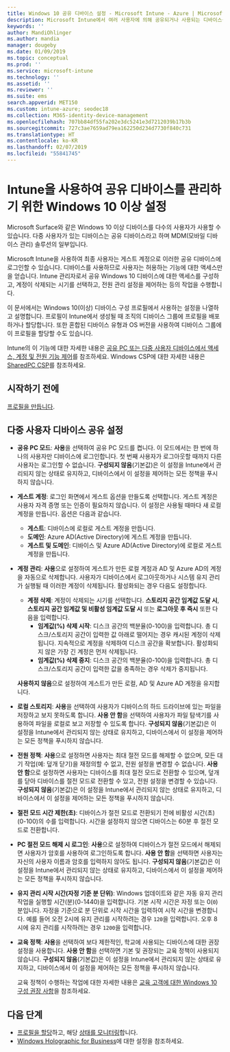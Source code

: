 ```yaml
---
title: Windows 10 공유 디바이스 설정 - Microsoft Intune - Azure | Microsoft Docs
description: Microsoft Intune에서 여러 사용자에 의해 공유되거나 사용되는 디바이스를 구성하도록 Windows 10을 추가하고 사용합니다. 모든 설정의 목록 및 Microsoft Surface를 비롯한 디바이스에서의 용도를 확인합니다. 게스트 계정 제어, 계정 관리 및 비활성 계정 삭제, 로컬 스토리지에 저장 허용 또는 금지, 전원 설정 및 절전 모드 옵션, 업데이트가 설치되는 시기 선택 및 디바이스 구성 프로필의 교육 환경에서 디바이스 사용
keywords: ''
author: MandiOhlinger
ms.author: mandia
manager: dougeby
ms.date: 01/09/2019
ms.topic: conceptual
ms.prod: ''
ms.service: microsoft-intune
ms.technology: ''
ms.assetid: ''
ms.reviewer: ''
ms.suite: ems
search.appverid: MET150
ms.custom: intune-azure; seodec18
ms.collection: M365-identity-device-management
ms.openlocfilehash: 707bb84df55fa202e3dc5241e3d7212039b17b3b
ms.sourcegitcommit: 727c3ae7659ad79ea162250d234d7730f840c731
ms.translationtype: HT
ms.contentlocale: ko-KR
ms.lasthandoff: 02/07/2019
ms.locfileid: "55841745"
---
```

# <a name="windows-10-and-later-settings-to-manage-shared-devices-using-intune"></a>Intune을 사용하여 공유 디바이스를 관리하기 위한 Windows 10 이상 설정

Microsoft Surface와 같은 Windows 10 이상 디바이스를 다수의 사용자가 사용할 수 있습니다. 다중 사용자가 있는 디바이스는 공유 디바이스라고 하며 MDM(모바일 디바이스 관리) 솔루션의 일부입니다.

Microsoft Intune을 사용하여 최종 사용자는 게스트 계정으로 이러한 공유 디바이스에 로그인할 수 있습니다. 디바이스를 사용하므로 사용자는 허용하는 기능에 대한 액세스만을 얻습니다. Intune 관리자로서 공유 Windows 10 디바이스에 대한 액세스를 구성하고, 계정이 삭제되는 시기를 선택하고, 전원 관리 설정을 제어하는 등의 작업을 수행합니다.

이 문서에서는 Windows 10(이상) 디바이스 구성 프로필에서 사용하는 설정을 나열하고 설명합니다. 프로필이 Intune에서 생성될 때 조직의 디바이스 그룹에 프로필을 배포하거나 할당합니다. 또한 혼합된 디바이스 유형과 OS 버전을 사용하여 디바이스 그룹에 이 프로필을 할당할 수도 있습니다.

Intune의 이 기능에 대한 자세한 내용은 [공유 PC 또는 다중 사용자 디바이스에서 액세스, 계정 및 전원 기능 제어](shared-user-device-settings.md)를 참조하세요. Windows CSP에 대한 자세한 내용은 [SharedPC CSP](https://docs.microsoft.com/windows/client-management/mdm/sharedpc-csp)를 참조하세요.

## <a name="before-your-begin"></a>시작하기 전에

[프로필을 만듭니다](shared-user-device-settings.md).

## <a name="shared-multi-user-device-settings"></a>다중 사용자 디바이스 공유 설정

- **공유 PC 모드**: **사용**을 선택하여 공유 PC 모드를 켭니다. 이 모드에서는 한 번에 하나의 사용자만 디바이스에 로그인합니다. 첫 번째 사용자가 로그아웃할 때까지 다른 사용자는 로그인할 수 없습니다. **구성되지 않음**(기본값)은 이 설정을 Intune에서 관리되지 않는 상태로 유지하고, 디바이스에서 이 설정을 제어하는 모든 정책을 푸시하지 않습니다.
- **게스트 계정**: 로그인 화면에서 게스트 옵션을 만들도록 선택합니다. 게스트 계정은 사용자 자격 증명 또는 인증이 필요하지 않습니다. 이 설정은 사용될 때마다 새 로컬 계정을 만듭니다. 옵션은 다음과 같습니다.
  - **게스트**: 디바이스에 로컬로 게스트 계정을 만듭니다.
  - **도메인**: Azure AD(Active Directory)에 게스트 계정을 만듭니다.
  - **게스트 및 도메인**: 디바이스 및 Azure AD(Active Directory)에 로컬로 게스트 계정을 만듭니다.
- **계정 관리**: **사용**으로 설정하여 게스트가 만든 로컬 계정과 AD 및 Azure AD의 계정을 자동으로 삭제합니다. 사용자가 디바이스에서 로그아웃하거나 시스템 유지 관리가 실행될 때 이러한 계정이 삭제됩니다. 활성화되는 경우 다음도 설정합니다.
  - **계정 삭제**: 계정이 삭제되는 시기를 선택합니다. **스토리지 공간 임계값 도달 시**, **스토리지 공간 임계값 및 비활성 임계값 도달 시** 또는 **로그아웃 후 즉시** 또한 다음을 입력합니다.
    - **임계값(%) 삭제 시작**: 디스크 공간의 백분율(0-100)을 입력합니다. 총 디스크/스토리지 공간이 입력한 값 아래로 떨어지는 경우 캐시된 계정이 삭제됩니다. 지속적으로 계정을 삭제하여 디스크 공간을 확보합니다. 활성화되지 않은 가장 긴 계정은 먼저 삭제됩니다.
    - **임계값(%) 삭제 중지**: 디스크 공간의 백분율(0-100)을 입력합니다. 총 디스크/스토리지 공간이 입력한 값을 충족하는 경우 삭제가 중지됩니다.

  **사용하지 않음**으로 설정하여 게스트가 만든 로컬, AD 및 Azure AD 계정을 유지합니다.

- **로컬 스토리지**: **사용**을 선택하여 사용자가 디바이스의 하드 드라이브에 있는 파일을 저장하고 보지 못하도록 합니다. **사용 안 함**을 선택하여 사용자가 파일 탐색기를 사용하여 파일을 로컬로 보고 저장할 수 있도록 합니다. **구성되지 않음**(기본값)은 이 설정을 Intune에서 관리되지 않는 상태로 유지하고, 디바이스에서 이 설정을 제어하는 모든 정책을 푸시하지 않습니다.
- **전원 정책**: **사용**으로 설정하면 사용자는 최대 절전 모드를 해제할 수 없으며, 모든 대기 작업(예: 덮개 닫기)을 재정의할 수 없고, 전원 설정을 변경할 수 없습니다. **사용 안 함**으로 설정하면 사용자는 디바이스를 최대 절전 모드로 전환할 수 있으며, 덮개를 닫아 디바이스를 절전 모드로 전환할 수 있고, 전원 설정을 변경할 수 있습니다. **구성되지 않음**(기본값)은 이 설정을 Intune에서 관리되지 않는 상태로 유지하고, 디바이스에서 이 설정을 제어하는 모든 정책을 푸시하지 않습니다.
- **절전 모드 시간 제한(초)**: 디바이스가 절전 모드로 전환되기 전에 비활성 시간(초)(0-100)의 수를 입력합니다. 시간을 설정하지 않으면 디바이스는 60분 후 절전 모드로 전환합니다.
- **PC 절전 모드 해제 시 로그인**: **사용**으로 설정하여 디바이스가 절전 모드에서 해제되면 사용자가 암호를 사용하여 로그인하도록 합니다. **사용 안 함**을 선택하면 사용자는 자신의 사용자 이름과 암호를 입력하지 않아도 됩니다. **구성되지 않음**(기본값)은 이 설정을 Intune에서 관리되지 않는 상태로 유지하고, 디바이스에서 이 설정을 제어하는 모든 정책을 푸시하지 않습니다.
- **유지 관리 시작 시간(자정 기준 분 단위)**: Windows 업데이트와 같은 자동 유지 관리 작업을 실행할 시간(분)(0-1440)을 입력합니다. 기본 시작 시간은 자정 또는 0(`0`)분입니다. 자정을 기준으로 분 단위로 시작 시간을 입력하여 시작 시간을 변경합니다. 예를 들어 오전 2시에 유지 관리를 시작하려는 경우 `120`을 입력합니다. 오후 8시에 유지 관리를 시작하려는 경우 `1200`을 입력합니다.
- **교육 정책**: **사용**을 선택하여 보다 제한적인, 학교에 사용되는 디바이스에 대한 권장 설정을 사용합니다. **사용 안 함**을 선택하면 기본 및 권장되는 교육 정책이 사용되지 않습니다. **구성되지 않음**(기본값)은 이 설정을 Intune에서 관리되지 않는 상태로 유지하고, 디바이스에서 이 설정을 제어하는 모든 정책을 푸시하지 않습니다.

  교육 정책이 수행하는 작업에 대한 자세한 내용은 [교육 고객에 대한 Windows 10 구성 권장 사항](https://docs.microsoft.com/education/windows/configure-windows-for-education)을 참조하세요.

## <a name="next-steps"></a>다음 단계

- [프로필을 할당](device-profile-assign.md)하고, 해당 [상태를 모니터링](device-profile-monitor.md)합니다.
- [Windows Holographic for Business](shared-user-device-settings-windows-holographic.md)에 대한 설정을 참조하세요.
